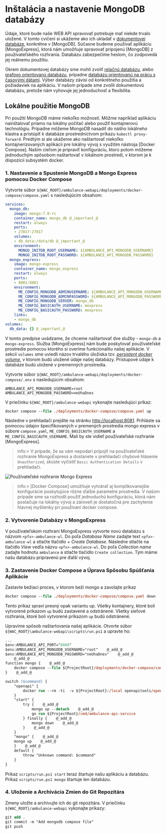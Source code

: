 # Inštalácia a nastavenie MongoDB databázy

Údaje, ktoré bude naše WEB API spravovať potrebuje mať niekde trvalo uložené. V tomto cvičení si ukážeme ako ich ukladať v [dokumentovej databáze](https://en.wikipedia.org/wiki/Document-oriented_database), konkrétne v [MongoDB]. Súčasne budeme používať aplikáciu [MongoExpress], ktorá nám umožňuje spravovať pripojenú [MongoDB] z používateľského rozhrania. Databázu zabezpečíme heslom, čo zodpovedá jej reálnemu použitiu.

Okrem dokumentovej databázy sme mohli zvoliť [relačnú databázu](https://en.wikipedia.org/wiki/Relational_database), alebo [grafovo orientovanú databázu](https://en.wikipedia.org/wiki/Graph_database), prípadne [databázu orientovanú na prácu s časovými dátami](https://en.wikipedia.org/wiki/Time_series_database). Výber databázy závisí od konkrétneho použitia a požiadaviek na aplikáciu. V našom prípade sme zvolili dokumentovú databázu, pretože nám vyhovuje jej jednoduchosť a flexibilita.

## Lokálne použitie MongoDB

Pri použití MongoDB máme niekoľko možností. Môžme napríklad aplikáciu nainštalovať priamo na lokálny počítač alebo použiť kontajnerovú technológiu. Prípadne môžeme MongoDB nasadiť do nášho lokálneho klastra a pristúpiť k databáze prostredníctvom príkazu `kubectl proxy-forward`. Predtým si ale ukážeme ako naštartovať niekoľko kontajnerizovaných aplikácií pre lokálny vývoj s využitím nástroja [Docker Compose]. Našim cieľom je pripraviť konfiguráciu, ktorú potom môžeme jednoduchým spôsobom naštartovať v lokálnom prostredí, v ktorom je k dispozícii subsystém docker.

### 1. Nastavenie a Spustenie MongoDB a Mongo Express pomocou Docker Compose

Vytvorte súbor `${WAC_ROOT}/ambulance-webapi/deployments/docker-compose/compose.yaml` s nasledujúcim obsahom:

```yaml
services: 
  mongo_db:
    image: mongo:7.0-rc
    container_name: mongo_db @_important_@
    restart: always
    ports:
    - 27017:27017
    volumes:
    - db_data:/data/db @_important_@
    environment:
      MONGO_INITDB_ROOT_USERNAME: ${AMBULANCE_API_MONGODB_USERNAME}
      MONGO_INITDB_ROOT_PASSWORD: ${AMBULANCE_API_MONGODB_PASSWORD} 
  mongo_express:
    image: mongo-express
    container_name: mongo_express
    restart: always
    ports:
    - 8081:8081
    environment:
      ME_CONFIG_MONGODB_ADMINUSERNAME: ${AMBULANCE_API_MONGODB_USERNAME}
      ME_CONFIG_MONGODB_ADMINPASSWORD: ${AMBULANCE_API_MONGODB_PASSWORD}
      ME_CONFIG_MONGODB_SERVER: mongo_db
      ME_CONFIG_BASICAUTH_USERNAME: mexpress
      ME_CONFIG_BASICAUTH_PASSWORD: mexpress
    links:
    - mongo_db
volumes:
  db_data: {} @_important_@
```

V tomto predpise uvádzame, že chceme naštartovať dve služby - `mongo-db` a `mongo-express`. Služba [MongoExpress] nám bude poskytovať používateľské prostredie pomocou ktorého si overíme funkcionalitu našej aplikácie. V sekcii `volumes` sme uviedli názov trvalého úložiska tzv. [_persistent docker volume_](https://docs.docker.com/storage/volumes/), v ktorom budú uložené údaje našej databázy. Prístupové údaje k databáze budú uložené v premenných prostredia.

Vytvorte súbor `${WAC_ROOT}/ambulance-webapi/deployments/docker-compose/.env` s nasledujúcim obsahom:

```env
AMBULANCE_API_MONGODB_USERNAME=root
AMBULANCE_API_MONGODB_PASSWORD=neUhaDnes
```

V priečinku `${WAC_ROOT}/ambulance-webapi` vykonajte nasledujúci príkaz:

```ps
docker compose --file ./deployments/docker-compose/compose.yaml up
```

Následne v prehliadači prejdite na stránku [http://localhost:8081](http://localhost:8081). Prihláste sa pomocou údajov špecifikovaných v premených prostredia mongo express v súbore `compose.yaml`, `ME_CONFIG_BASICAUTH_USERNAME` a `ME_CONFIG_BASICAUTH_USERNAME`. Mali by ste vidieť používateľské rozhranie [MongoExpress].

>info:> V prípade, že sa vám nepodarí pripojiť na používateľské rozhranie MongoExpress a dostanete v prehliadači chybové hlásenie `Unauthorized`, skúste vyčistiť `Basic Authentication Details` v prehliadači.

![Používateľské rozhranie Mongo Express](./img/003-01.MongoExpress.png)

>info:> [Docker Compose] umožňuje vytvárať aj komplikovanejšie konfigurácie poskytujúce rôzne ďalšie parametre prostredia. V našom prípade sme sa rozhodli použiť jednoduchú konfiguráciu, ktorá nám postačuje na lokálny vývoj a zároveň je dostatočná pre zachytenie hlavnej myšlienky pri používaní docker compose.

### 2. Vytvorenie Databázy v MongoExpress

V používateľskom rozhraní MongoExpress vytvorte novú databázu s názvom `<pfx>-ambulance-wl`. Do poľa _Database Name_ zadajte text `<pfx>-ambulance-wl` a stlačte tlačidlo _+ Create Database_. Následne stlačte na tlačidlo _View_ vedľa názvu `<pfx>-ambulance-wl`. Do poľa _Collection name_ zadajte hodnotu `ambulance` a stlačte tlačidlo `Create collection`. Tým máme našu databázu pripravenú pre ďalší vývoj.

### 3. Zastavenie Docker Compose a Úprava Spôsobu Spúšťania Aplikácie

Zastavte bežiaci proces, v ktorom beží mongo a zavolajte príkaz

```ps
docker compose --file ./deployments/docker-compose/compose.yaml down
```

Tento príkaz spraví presný opak variantu up. Všetky kontajnery, ktoré boli vytvorené príkazom `up` budú zastavené a odstránené. Všetky sieťové rozhrania, ktoré boli vytvorené príkazom `up` budú odstránené.

Upravíme spôsob naštartovania našej aplikácie. Otvorte súbor `${WAC_ROOT}\ambulance-webapi\scripts\run.ps1` a upravte ho:

```ps
...
$env:AMBULANCE_API_PORT="8080"
$env:AMBULANCE_API_MONGODB_USERNAME="root"    @_add_@
$env:AMBULANCE_API_MONGODB_PASSWORD="neUhaDnes"    @_add_@
    @_add_@
function mongo {    @_add_@
    docker compose --file ${ProjectRoot}/deployments/docker-compose/compose.yaml $args    @_add_@
}    @_add_@

switch ($command) {
    "openapi" {
        docker run --rm -ti  -v ${ProjectRoot}:/local openapitools/openapi-generator-cli generate -c /local/scripts/generator-cfg.yaml 
    }
    "start" {
        try {    @_add_@
            mongo up --detach    @_add_@
            go run ${ProjectRoot}/cmd/ambulance-api-service
        } finally {    @_add_@
            mongo down    @_add_@
        }    @_add_@
    }
    "mongo" {    @_add_@
    mongo up    @_add_@
    }    @_add_@
    default {
        throw "Unknown command: $command"
    }
}
```

Príkaz `scripts/run.ps1 start` teraz štartuje našu aplikáciu a databázu. Príkaz `scripts/run.ps1 mongo` štartuje len databázu.

### 4. Uloženie a Archivácia Zmien do Git Repozitára

Zmeny uložte a archivujte ich do git repozitára. V priečinku `${WAC_ROOT}/ambulance-webapi` vykonajte príkazy:

```ps
git add .
git commit -m "Add mongodb compose file"
git push
```
